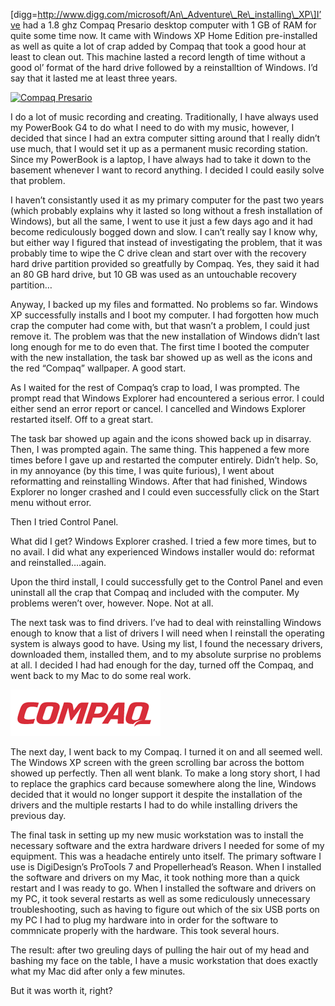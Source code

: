 \[digg=http://www.digg.com/microsoft/An\_Adventure\_Re\_installing\_XP\]I’ve had a 1.8 ghz Compaq Presario desktop computer with 1 GB of RAM for quite some time now. It came with Windows XP Home Edition pre-installed as well as quite a lot of crap added by Compaq that took a good hour at least to clean out. This machine lasted a record length of time without a good ol’ format of the hard drive followed by a reinstalltion of Windows. I’d say that it lasted me at least three years.

[![Compaq Presario](/files/2007/03/sr1703wm.thumbnail.jpg)](http://alexseifert.wordpress.com/wp-content/uploads/2007/03/sr1703wm.jpg "Compaq Presario")

I do a lot of music recording and creating. Traditionally, I have always used my PowerBook G4 to do what I need to do with my music, however, I decided that since I had an extra computer sitting around that I really didn’t use much, that I would set it up as a permanent music recording station. Since my PowerBook is a laptop, I have always had to take it down to the basement whenever I want to record anything. I decided I could easily solve that problem.

I haven’t consistantly used it as my primary computer for the past two years (which probably explains why it lasted so long without a fresh installation of Windows), but all the same, I went to use it just a few days ago and it had become rediculously bogged down and slow. I can’t really say I know why, but either way I figured that instead of investigating the problem, that it was probably time to wipe the C drive clean and start over with the recovery hard drive partition provided so greatfully by Compaq. Yes, they said it had an 80 GB hard drive, but 10 GB was used as an untouchable recovery partition…

Anyway, I backed up my files and formatted. No problems so far. Windows XP successfully installs and I boot my computer. I had forgotten how much crap the computer had come with, but that wasn’t a problem, I could just remove it. The problem was that the new installation of Windows didn’t last long enough for me to do even that. The first time I booted the computer with the new installation, the task bar showed up as well as the icons and the red “Compaq” wallpaper. A good start.

As I waited for the rest of Compaq’s crap to load, I was prompted. The prompt read that Windows Explorer had encountered a serious error. I could either send an error report or cancel. I cancelled and Windows Explorer restarted itself. Off to a great start.

The task bar showed up again and the icons showed back up in disarray. Then, I was prompted again. The same thing. This happened a few more times before I gave up and restarted the computer entirely. Didn’t help. So, in my annoyance (by this time, I was quite furious), I went about reformatting and reinstalling Windows. After that had finished, Windows Explorer no longer crashed and I could even successfully click on the Start menu without error.

Then I tried Control Panel.

What did I get? Windows Explorer crashed. I tried a few more times, but to no avail. I did what any experienced Windows installer would do: reformat and reinstalled….again.

Upon the third install, I could successfully get to the Control Panel and even uninstall all the crap that Compaq and included with the computer. My problems weren’t over, however. Nope. Not at all.

The next task was to find drivers. I’ve had to deal with reinstalling Windows enough to know that a list of drivers I will need when I reinstall the operating system is always good to have. Using my list, I found the necessary drivers, downloaded them, installed them, and to my absolute surprise no problems at all. I decided I had had enough for the day, turned off the Compaq, and went back to my Mac to do some real work.

![Compaq Logo](compaq_logo.gif)

The next day, I went back to my Compaq. I turned it on and all seemed well. The Windows XP screen with the green scrolling bar across the bottom showed up perfectly. Then all went blank. To make a long story short, I had to replace the graphics card because somewhere along the line, Windows decided that it would no longer support it despite the installation of the drivers and the multiple restarts I had to do while installing drivers the previous day.

The final task in setting up my new music workstation was to install the necessary software and the extra hardware drivers I needed for some of my equipment. This was a headache entirely unto itself. The primary software I use is DigiDesign’s ProTools 7 and Propellerhead’s Reason. When I installed the software and drivers on my Mac, it took nothing more than a quick restart and I was ready to go. When I installed the software and drivers on my PC, it took several restarts as well as some rediculously unnecessary troubleshooting, such as having to figure out which of the six USB ports on my PC I had to plug my hardware into in order for the software to commnicate properly with the hardware. This took several hours.

The result: after two greuling days of pulling the hair out of my head and bashing my face on the table, I have a music workstation that does exactly what my Mac did after only a few minutes.

But it was worth it, right?